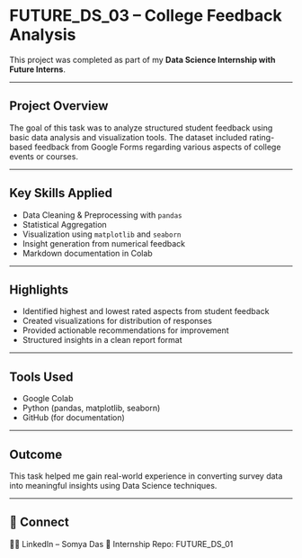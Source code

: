 # FUTURE_DS_03 – College Feedback Analysis

This project was completed as part of my **Data Science Internship with Future Interns**.

----

## Project Overview
The goal of this task was to analyze structured student feedback using basic data analysis and visualization tools. The dataset included rating-based feedback from Google Forms regarding various aspects of college events or courses.

---

## Key Skills Applied
- Data Cleaning & Preprocessing with `pandas`
- Statistical Aggregation
- Visualization using `matplotlib` and `seaborn`
- Insight generation from numerical feedback
- Markdown documentation in Colab

---

## Highlights
- Identified highest and lowest rated aspects from student feedback
- Created visualizations for distribution of responses
- Provided actionable recommendations for improvement
- Structured insights in a clean report format

---

## Tools Used
- Google Colab
- Python (pandas, matplotlib, seaborn)
- GitHub (for documentation)

---

## Outcome
This task helped me gain real-world experience in converting survey data into meaningful insights using Data Science techniques.

---

## 💬 Connect
👩‍💻 LinkedIn – Somya Das 📁 Internship Repo: FUTURE_DS_01
